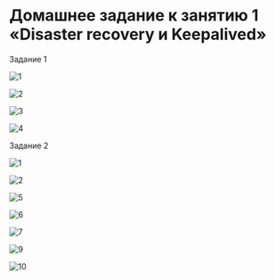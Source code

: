 # Домашнее задание к занятию 1 «Disaster recovery и Keepalived»
Задание 1

![1](https://github.com/ZelinskiyAN/test-zabbix/assets/149052655/3f58fb96-2f77-4b6c-b424-bd39a3971013)

![2](https://github.com/ZelinskiyAN/test-zabbix/assets/149052655/dd87e054-40d7-4301-9656-68b27d6046a4)

![3](https://github.com/ZelinskiyAN/test-zabbix/assets/149052655/b7205798-62ab-4c04-9311-070c40cb56d0)

![4](https://github.com/ZelinskiyAN/test-zabbix/assets/149052655/b5478e0b-24ee-44df-a3e7-c397ede56170)


Задание 2

![1](https://github.com/ZelinskiyAN/test-zabbix/assets/149052655/2ed2543e-57cf-4a06-a8b5-a9e2cc75bbe8)

![2](https://github.com/ZelinskiyAN/test-zabbix/assets/149052655/e0370ac3-9d37-4074-9c33-a529600219b2)

![5](https://github.com/ZelinskiyAN/test-zabbix/assets/149052655/234b4d92-1038-4ecc-b26a-913d1a791f59)

![6](https://github.com/ZelinskiyAN/test-zabbix/assets/149052655/8de40ea5-4085-4fcb-a562-92b66c16e78b)

![7](https://github.com/ZelinskiyAN/test-zabbix/assets/149052655/f2c5eb78-9a9d-47ed-86fd-6f3acf845720)

![9](https://github.com/ZelinskiyAN/test-zabbix/assets/149052655/683ea87e-a189-437d-bf98-fdd779aea6c5)

![10](https://github.com/ZelinskiyAN/test-zabbix/assets/149052655/4674e8b2-4e0f-4ad3-88e6-af03945f0d98)
